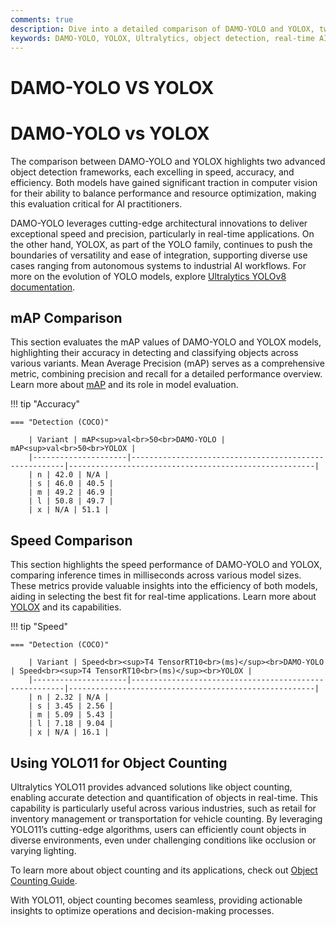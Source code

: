 ```yaml
---
comments: true
description: Dive into a detailed comparison of DAMO-YOLO and YOLOX, two cutting-edge models in object detection. Explore their performance, speed, and real-time AI capabilities, and assess their suitability for edge AI and computer vision applications.
keywords: DAMO-YOLO, YOLOX, Ultralytics, object detection, real-time AI, edge AI, computer vision
---
```


# DAMO-YOLO VS YOLOX

# DAMO-YOLO vs YOLOX

The comparison between DAMO-YOLO and YOLOX highlights two advanced object detection frameworks, each excelling in speed, accuracy, and efficiency. Both models have gained significant traction in computer vision for their ability to balance performance and resource optimization, making this evaluation critical for AI practitioners.

DAMO-YOLO leverages cutting-edge architectural innovations to deliver exceptional speed and precision, particularly in real-time applications. On the other hand, YOLOX, as part of the YOLO family, continues to push the boundaries of versatility and ease of integration, supporting diverse use cases ranging from autonomous systems to industrial AI workflows. For more on the evolution of YOLO models, explore [Ultralytics YOLOv8 documentation](https://docs.ultralytics.com/models/yolov8/).

## mAP Comparison

This section evaluates the mAP values of DAMO-YOLO and YOLOX models, highlighting their accuracy in detecting and classifying objects across various variants. Mean Average Precision (mAP) serves as a comprehensive metric, combining precision and recall for a detailed performance overview. Learn more about [mAP](https://www.ultralytics.com/glossary/mean-average-precision-map) and its role in model evaluation.

!!! tip "Accuracy"

    === "Detection (COCO)"

    	| Variant | mAP<sup>val<br>50<br>DAMO-YOLO | mAP<sup>val<br>50<br>YOLOX |
    	|---------------------|-------------------------------------------------------|-------------------------------------------------------|
    	| n | 42.0 | N/A |
    	| s | 46.0 | 40.5 |
    	| m | 49.2 | 46.9 |
    	| l | 50.8 | 49.7 |
    	| x | N/A | 51.1 |


## Speed Comparison

This section highlights the speed performance of DAMO-YOLO and YOLOX, comparing inference times in milliseconds across various model sizes. These metrics provide valuable insights into the efficiency of both models, aiding in selecting the best fit for real-time applications. Learn more about [YOLOX](https://github.com/Megvii-BaseDetection/YOLOX) and its capabilities.

!!! tip "Speed"

    === "Detection (COCO)"

    	| Variant | Speed<br><sup>T4 TensorRT10<br>(ms)</sup><br>DAMO-YOLO | Speed<br><sup>T4 TensorRT10<br>(ms)</sup><br>YOLOX |
    	|---------------------|-------------------------------------------------------|-------------------------------------------------------|
    	| n | 2.32 | N/A |
    	| s | 3.45 | 2.56 |
    	| m | 5.09 | 5.43 |
    	| l | 7.18 | 9.04 |
    	| x | N/A | 16.1 |

## Using YOLO11 for Object Counting

Ultralytics YOLO11 provides advanced solutions like object counting, enabling accurate detection and quantification of objects in real-time. This capability is particularly useful across various industries, such as retail for inventory management or transportation for vehicle counting. By leveraging YOLO11’s cutting-edge algorithms, users can efficiently count objects in diverse environments, even under challenging conditions like occlusion or varying lighting.

To learn more about object counting and its applications, check out [Object Counting Guide](https://docs.ultralytics.com/guides/object-counting/).

With YOLO11, object counting becomes seamless, providing actionable insights to optimize operations and decision-making processes.
